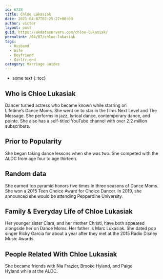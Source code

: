 ```yaml
---
id: 6728
title: Chloe Lukasiak
date: 2021-04-07T02:25:27+00:00
author: victor
layout: post
guid: https://ukdataservers.com/chloe-lukasiak/
permalink: /04/07/chloe-lukasiak
tags:
  - Husband
  - Wife
  - Boyfriend
  - Girlfriend
category: Marriage Guides
---
```


* some text
{: toc}


## Who is Chloe Lukasiak



Dancer turned actress who became known while starring on Lifetime&#8217;s Dance Moms. She went on to star in the films Next Level and The Message. She performs in jazz, lyrical dance, contemporary dance, and pointe. She also has a self-titled YouTube channel with over 2.2 million subscribers. 

                
                
                
## Prior to Popularity



She began taking dance lessons when she was two. She competed with the ALDC from age four to age thirteen.

                
                
                
## Random data



She earned top pyramid honors five times in three seasons of Dance Moms. She won a 2015 Teen Choice Award for Choice Dancer. In 2019, she announced she would be attending Pepperdine University. 

                
                
                
## Family & Everyday Life of Chloe Lukasiak



Her younger sister Clara, and her mother Christi, have both appeared alongside her on Dance Moms. Her father is Marc Lukasiak. She dated pop singer Ricky Garcia for about a year after they met at the 2015 Radio Disney Music Awards.

                
                
                
## People Related With Chloe Lukasiak



She became friends with Nia Frazier, Brooke Hyland, and Paige Hyland while at the ALDC.

                
              
            
          
          
          